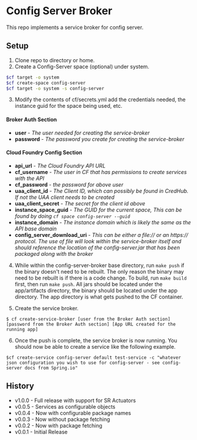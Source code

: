 # Config Server Broker

This repo implements a service broker for config server.

## Setup

1. Clone repo to directory or home.
2. Create a Config-Server space (optional) under system.
```bash
$cf target -o system
$cf create-space config-server
$cf target -o system -s config-server
```
3. Modify the contents of cf/secrets.yml add the credentials needed, the instance guid for the space being used, etc.
#### Broker Auth Section
- **user** - *The user needed for creating the service-broker*
- **password** - *The password you create for creating the service-broker*
#### Cloud Foundry Config Section
- **api_url** - *The Cloud Foundry API URL*
- **cf_username** - *The user in CF that has permissions to create services with the API*
- **cf_password** - *the password for above user*
- **uaa_client_id** - *The Client ID, which can possibly be found in CredHub. If not the UAA client needs to be created*
- **uaa_client_secret** - *The secret for the client id above*
- **instance_space_guid** - *The GUID for the current space, This can be found by doing `cf space config-server --guid`*
- **instance_domain** - *The instance domain which is likely the same as the API base domain*
- **config_server_download_uri** - *This can be either a file:// or an https:// protocol. The use of file will look within the service-broker itself and should reference the location of the config-server.jar that has been packaged along with the broker*

4. While within the config-server-broker base directory, run `make push` if the binary doesn't need to be rebuilt. The only reason the binary may need to be rebuilt is if there is a code change. To build, run `make build` first, then run `make push`. All jars should be located under the app/artifacts directory, the binary should be located under the app directory. The app directory is what gets pushed to the CF container.

5. Create the service broker.
```
$ cf create-service-broker [user from the Broker Auth section] [password from the Broker Auth section] [App URL created for the running app]
```
6. Once the push is complete, the service broker is now running. You should now be able to create a service like the following example.
```
$cf create-service config-server default test-service -c "whatever json configuration you wish to use for config-server - see config-server docs from Spring.io"
```


## History ##

* v1.0.0 - Full release with support for SR Actuators
* v0.0.5 - Services as configurable objects
* v0.0.4 - Now with configurable package names
* v0.0.3 - Now without package fetching
* v0.0.2 - Now with package fetching
* v0.0.1 - Initial Release

